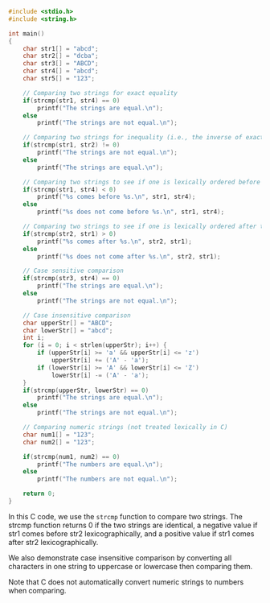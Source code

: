 ```c
#include <stdio.h>
#include <string.h>

int main()
{
    char str1[] = "abcd";
    char str2[] = "dcba";
    char str3[] = "ABCD";
    char str4[] = "abcd";
    char str5[] = "123";

    // Comparing two strings for exact equality
    if(strcmp(str1, str4) == 0)
        printf("The strings are equal.\n");
    else
        printf("The strings are not equal.\n");

    // Comparing two strings for inequality (i.e., the inverse of exact equality)
    if(strcmp(str1, str2) != 0)
        printf("The strings are not equal.\n");
    else
        printf("The strings are equal.\n");

    // Comparing two strings to see if one is lexically ordered before than the other
    if(strcmp(str1, str4) < 0)
        printf("%s comes before %s.\n", str1, str4);
    else
        printf("%s does not come before %s.\n", str1, str4);

    // Comparing two strings to see if one is lexically ordered after than the other
    if(strcmp(str2, str1) > 0)
        printf("%s comes after %s.\n", str2, str1);
    else
        printf("%s does not come after %s.\n", str2, str1);

    // Case sensitive comparison
    if(strcmp(str3, str4) == 0)
        printf("The strings are equal.\n");
    else
        printf("The strings are not equal.\n");

    // Case insensitive comparison
    char upperStr[] = "ABCD";
    char lowerStr[] = "abcd";
    int i;
    for (i = 0; i < strlen(upperStr); i++) {
        if (upperStr[i] >= 'a' && upperStr[i] <= 'z')
            upperStr[i] += ('A' - 'a');
        if (lowerStr[i] >= 'A' && lowerStr[i] <= 'Z')
            lowerStr[i] -= ('A' - 'a');
    }
    if(strcmp(upperStr, lowerStr) == 0)
        printf("The strings are equal.\n");
    else
        printf("The strings are not equal.\n");

    // Comparing numeric strings (not treated lexically in C)
    char num1[] = "123";
    char num2[] = "123";

    if(strcmp(num1, num2) == 0)
        printf("The numbers are equal.\n");
    else
        printf("The numbers are not equal.\n");

    return 0;
}
```
In this C code, we use the `strcmp` function to compare two strings. The strcmp function returns 0 if the two strings are identical, a negative value if str1 comes before str2 lexicographically, and a positive value if str1 comes after str2 lexicographically.

We also demonstrate case insensitive comparison by converting all characters in one string to uppercase or lowercase then comparing them.

Note that C does not automatically convert numeric strings to numbers when comparing.
